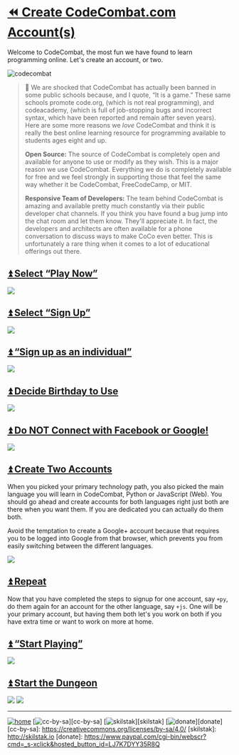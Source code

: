 # [⏪ Create CodeCombat.com Account(s)](/README.md)

Welcome to CodeCombat, the most fun we have found to learn
programming online. Let's create an account, or two.

![codecombat](/assets/desert.png)

> 💬 We are shocked that
> CodeCombat has actually been banned in some public schools because,
> and I quote, “It is a game.” These same schools promote code.org,
> (which is not real programming), and codeacademy, (which is full of
> job-stopping bugs and incorrect syntax, which have been reported
> and remain after seven years). Here are some more reasons we
> *love* CodeCombat and think it is really the best online learning
> resource for programming available to students ages eight and up.
> 
> **Open Source:** The source of CodeCombat is completely open
> and available for anyone to use or modify as they wish. This
> is a major reason we use CodeCombat. Everything we do is completely
> available for free and we feel strongly in supporting those that
> feel the same way whether it be CodeCombat, FreeCodeCamp, or
> MIT.
>
> **Responsive Team of Developers:** The team behind CodeCombat is
> amazing and available pretty much constantly via their public
> developer chat channels. If you think you have found a bug
> jump into the chat room and let them know.  They'll appreciate it.
> In fact, the developers and architects are often available for a
> phone conversation to discuss ways to make CoCo even better. This
> is unfortunately a rare thing when it comes to a lot of educational
> offerings out there.


## [⏫ Select “Play Now”](#)

![](/assets/coco1.png)

## [⏫ Select “Sign Up”](#)

![](/assets/coco2.png)

## [⏫ “Sign up as an individual”](#)

![](/assets/coco3.png)

## [⏫ Decide Birthday to Use](#)

![](/assets/coco4.png)

## [⏫ Do NOT Connect with Facebook or Google!](#)

![](/assets/coco5.png)

## [⏫ Create Two Accounts](#)

When you picked your primary technology path, you also
picked the main language you will learn in CodeCombat, Python or
JavaScript (Web). You should go ahead and create accounts for both
languages right just both are there when you want them. If you are
dedicated you can actually do them both. 

Avoid the temptation to create a Google+ account because that requires
you to be logged into Google from that browser, which prevents you
from easily switching between the different languages.

![](/assets/coco6.png)

## [⏫ Repeat](#)

Now that you have completed the steps to signup for one account,
say `+py`, do them again for an account for the other language, say
`+js`. One will be your primary account, but having them both let's
you work on both if you have extra time or want to work on more at
home.

## [⏫ “Start Playing”](#)

![](/assets/coco7.png)

## [⏫ Start the Dungeon](#)

![](/assets/coco8.png)
![](/assets/coco9.png)

---
[![home](/assets/home-blue.png)](/README.md)
[![cc-by-sa](/assets/cc-by-sa-blue.png)][cc-by-sa]
[![skilstak](/assets/skilstak-logo-blue.png)][skilstak]
[![donate](/assets/donate-blue.png)][donate]
[cc-by-sa]: https://creativecommons.org/licenses/by-sa/4.0/
[skilstak]: http://skilstak.io
[donate]: https://www.paypal.com/cgi-bin/webscr?cmd=_s-xclick&hosted_button_id=LJ7K7DYY35R8Q


